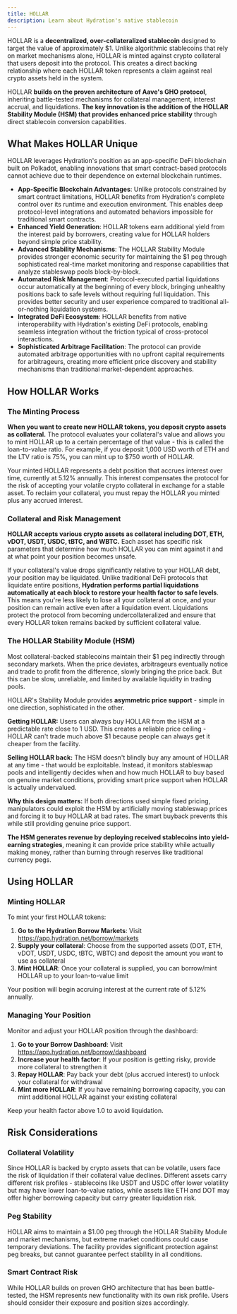 ```yaml
---
title: HOLLAR
description: Learn about Hydration's native stablecoin
---
```


HOLLAR is a **decentralized, over-collateralized stablecoin** designed to target the value of approximately $1. Unlike algorithmic stablecoins that rely on market mechanisms alone, HOLLAR is minted against crypto collateral that users deposit into the protocol. This creates a direct backing relationship where each HOLLAR token represents a claim against real crypto assets held in the system.

HOLLAR **builds on the proven architecture of Aave's GHO protocol**, inheriting battle-tested mechanisms for collateral management, interest accrual, and liquidations. **The key innovation is the addition of the HOLLAR Stability Module (HSM) that provides enhanced price stability** through direct stablecoin conversion capabilities.

## What Makes HOLLAR Unique

HOLLAR leverages Hydration's position as an app-specific DeFi blockchain built on Polkadot, enabling innovations that smart contract-based protocols cannot achieve due to their dependence on external blockchain runtimes.

- **App-Specific Blockchain Advantages**: Unlike protocols constrained by smart contract limitations, HOLLAR benefits from Hydration's complete control over its runtime and execution environment. This enables deep protocol-level integrations and automated behaviors impossible for traditional smart contracts.
- **Enhanced Yield Generation**: HOLLAR tokens earn additional yield from the interest paid by borrowers, creating value for HOLLAR holders beyond simple price stability.
- **Advanced Stability Mechanisms**: The HOLLAR Stability Module provides stronger economic security for maintaining the $1 peg through sophisticated real-time market monitoring and response capabilities that analyze stableswap pools block-by-block.
- **Automated Risk Management**: Protocol-executed partial liquidations occur automatically at the beginning of every block, bringing unhealthy positions back to safe levels without requiring full liquidation. This provides better security and user experience compared to traditional all-or-nothing liquidation systems.
- **Integrated DeFi Ecosystem**: HOLLAR benefits from native interoperability with Hydration's existing DeFi protocols, enabling seamless integration without the friction typical of cross-protocol interactions.
- **Sophisticated Arbitrage Facilitation**: The protocol can provide automated arbitrage opportunities with no upfront capital requirements for arbitrageurs, creating more efficient price discovery and stability mechanisms than traditional market-dependent approaches.

## How HOLLAR Works

### The Minting Process

**When you want to create new HOLLAR tokens, you deposit crypto assets as collateral.** The protocol evaluates your collateral's value and allows you to mint HOLLAR up to a certain percentage of that value - this is called the loan-to-value ratio. For example, if you deposit 1,000 USD worth of ETH and the LTV ratio is 75%, you can mint up to $750 worth of HOLLAR.

Your minted HOLLAR represents a debt position that accrues interest over time, currently at 5.12% annually. This interest compensates the protocol for the risk of accepting your volatile crypto collateral in exchange for a stable asset. To reclaim your collateral, you must repay the HOLLAR you minted plus any accrued interest.

### Collateral and Risk Management

**HOLLAR accepts various crypto assets as collateral including DOT, ETH, vDOT, USDT, USDC, tBTC, and WBTC.** Each asset has specific risk parameters that determine how much HOLLAR you can mint against it and at what point your position becomes unsafe.

If your collateral's value drops significantly relative to your HOLLAR debt, your position may be liquidated. Unlike traditional DeFi protocols that liquidate entire positions, **Hydration performs partial liquidations automatically at each block to restore your health factor to safe levels**. This means you're less likely to lose all your collateral at once, and your position can remain active even after a liquidation event. Liquidations protect the protocol from becoming undercollateralized and ensure that every HOLLAR token remains backed by sufficient collateral value. 

### The HOLLAR Stability Module (HSM)

Most collateral-backed stablecoins maintain their $1 peg indirectly through secondary markets. When the price deviates, arbitrageurs eventually notice and trade to profit from the difference, slowly bringing the price back. But this can be slow, unreliable, and limited by available liquidity in trading pools.

HOLLAR's Stability Module provides **asymmetric price support** - simple in one direction, sophisticated in the other.

**Getting HOLLAR:**
Users can always buy HOLLAR from the HSM at a predictable rate close to 1 USD. This creates a reliable price ceiling - HOLLAR can't trade much above $1 because people can always get it cheaper from the facility.

**Selling HOLLAR back:**
The HSM doesn't blindly buy any amount of HOLLAR at any time - that would be exploitable. Instead, it monitors stableswap pools and intelligently decides when and how much HOLLAR to buy based on genuine market conditions, providing smart price support when HOLLAR is actually undervalued.

**Why this design matters:**
If both directions used simple fixed pricing, manipulators could exploit the HSM by artificially moving stableswap prices and forcing it to buy HOLLAR at bad rates. The smart buyback prevents this while still providing genuine price support.

**The HSM generates revenue by deploying received stablecoins into yield-earning strategies**, meaning it can provide price stability while actually making money, rather than burning through reserves like traditional currency pegs.

## Using HOLLAR

### Minting HOLLAR

To mint your first HOLLAR tokens:

1. **Go to the Hydration Borrow Markets**: Visit https://app.hydration.net/borrow/markets
2. **Supply your collateral**: Choose from the supported assets (DOT, ETH, vDOT, USDT, USDC, tBTC, WBTC) and deposit the amount you want to use as collateral
3. **Mint HOLLAR**: Once your collateral is supplied, you can borrow/mint HOLLAR up to your loan-to-value limit

Your position will begin accruing interest at the current rate of 5.12% annually.

### Managing Your Position

Monitor and adjust your HOLLAR position through the dashboard:

1. **Go to your Borrow Dashboard**: Visit https://app.hydration.net/borrow/dashboard
2. **Increase your health factor**: If your position is getting risky, provide more collateral to strengthen it
3. **Repay HOLLAR**: Pay back your debt (plus accrued interest) to unlock your collateral for withdrawal
4. **Mint more HOLLAR**: If you have remaining borrowing capacity, you can mint additional HOLLAR against your existing collateral

Keep your health factor above 1.0 to avoid liquidation.

## Risk Considerations

### Collateral Volatility

Since HOLLAR is backed by crypto assets that can be volatile, users face the risk of liquidation if their collateral value declines. Different assets carry different risk profiles - stablecoins like USDT and USDC offer lower volatility but may have lower loan-to-value ratios, while assets like ETH and DOT may offer higher borrowing capacity but carry greater liquidation risk.

### Peg Stability

HOLLAR aims to maintain a $1.00 peg through the HOLLAR Stability Module and market mechanisms, but extreme market conditions could cause temporary deviations. The facility provides significant protection against peg breaks, but cannot guarantee perfect stability in all conditions.

### Smart Contract Risk

While HOLLAR builds on proven GHO architecture that has been battle-tested, the HSM represents new functionality with its own risk profile. Users should consider their exposure and position sizes accordingly.